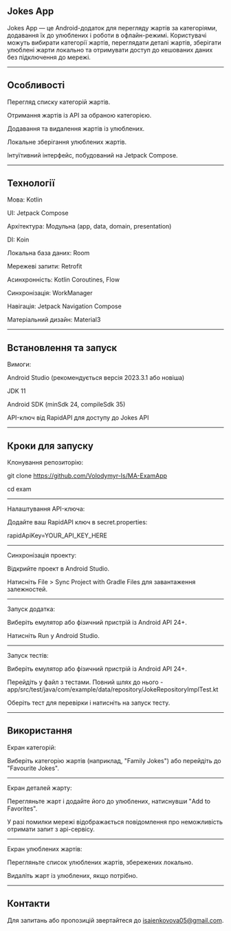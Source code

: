 Jokes App
----------------------------------------------------------------------------
Jokes App — це Android-додаток для перегляду жартів за категоріями, додавання їх до улюблених і роботи в офлайн-режимі. Користувачі можуть вибирати категорії жартів, переглядати деталі жартів, зберігати улюблені жарти локально та отримувати доступ до кешованих даних без підключення до мережі.

----------------------------------------------------------------------------

Особливості
----------------------------------------------------------------------------

Перегляд списку категорій жартів.

Отримання жартів із API за обраною категорією.

Додавання та видалення жартів із улюблених.

Локальне зберігання улюблених жартів.

Інтуїтивний інтерфейс, побудований на Jetpack Compose.

----------------------------------------------------------------------------

Технології
----------------------------------------------------------------------------
Мова: Kotlin

UI: Jetpack Compose

Архітектура: Модульна (app, data, domain, presentation)

DI: Koin

Локальна база даних: Room

Мережеві запити: Retrofit

Асинхронність: Kotlin Coroutines, Flow

Синхронізація: WorkManager

Навігація: Jetpack Navigation Compose

Матеріальний дизайн: Material3

----------------------------------------------------------------------------

Встановлення та запуск
----------------------------------------------------------------------------
Вимоги:

Android Studio (рекомендується версія 2023.3.1 або новіша)

JDK 11

Android SDK (minSdk 24, compileSdk 35)

API-ключ від RapidAPI для доступу до Jokes API

----------------------------------------------------------------------------

Кроки для запуску
----------------------------------------------------------------------------
Клонування репозиторію:

git clone https://github.com/Volodymyr-Is/MA-ExamApp

cd exam

----------------------------------------------------------------------------

Налаштування API-ключа:

Додайте ваш RapidAPI ключ в secret.properties:

rapidApiKey=YOUR_API_KEY_HERE

----------------------------------------------------------------------------

Синхронізація проекту:

Відкрийте проект в Android Studio.

Натисніть File > Sync Project with Gradle Files для завантаження залежностей.

----------------------------------------------------------------------------

Запуск додатка:

Виберіть емулятор або фізичний пристрій із Android API 24+.

Натисніть Run у Android Studio.

----------------------------------------------------------------------------

Запуск тестів:

Виберіть емулятор або фізичний пристрій із Android API 24+.

Перейдіть у файл з тестами. Повний шлях до нього - app/src/test/java/com/example/data/repository/JokeRepositoryImplTest.kt

Оберіть тест для перевірки і натисніть на запуск тесту.

----------------------------------------------------------------------------

Використання
----------------------------------------------------------------------------
Екран категорій:

Виберіть категорію жартів (наприклад, "Family Jokes") або перейдіть до "Favourite Jokes".

----------------------------------------------------------------------------

Екран деталей жарту:

Перегляньте жарт і додайте його до улюблених, натиснувши "Add to Favorites".

У разі помилки мережі відображається повідомлення про неможливість отримати запит з api-сервісу.

----------------------------------------------------------------------------

Екран улюблених жартів:

Перегляньте список улюблених жартів, збережених локально.

Видаліть жарт із улюблених, якщо потрібно.

----------------------------------------------------------------------------

Контакти
----------------------------------------------------------------------------
Для запитань або пропозицій звертайтеся до isaienkovova05@gmail.com.
